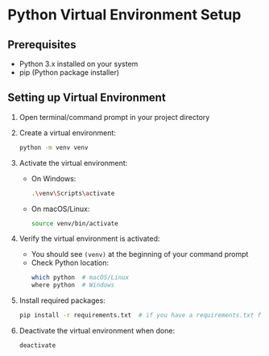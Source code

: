 # Python Virtual Environment Setup

## Prerequisites
- Python 3.x installed on your system
- pip (Python package installer)

## Setting up Virtual Environment

1. Open terminal/command prompt in your project directory

2. Create a virtual environment:
   ```bash
   python -m venv venv
   ```

3. Activate the virtual environment:
   - On Windows:
     ```bash
     .\venv\Scripts\activate
     ```
   - On macOS/Linux:
     ```bash
     source venv/bin/activate
     ```

4. Verify the virtual environment is activated:
   - You should see `(venv)` at the beginning of your command prompt
   - Check Python location:
     ```bash
     which python  # macOS/Linux
     where python  # Windows
     ```

5. Install required packages:
   ```bash
   pip install -r requirements.txt  # if you have a requirements.txt file
   ```

6. Deactivate the virtual environment when done:
   ```bash
   deactivate
   ```

